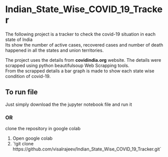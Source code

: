# Indian_State_Wise_COVID_19_Tracker 

The following project is a tracker to check the covid-19 situation in each state of India
<br>
Its show the number of active cases, recovered cases and number of death happened in all the states and union territories.

The project uses the details from **covidindia.org** website. The details were scrapped using python beautifulsoup Web Scrapping tools.
<br>
From the scrapped details a bar graph is made to show each state wise condition of covid-19.

## To run file 
Just simply download the the jupyter notebook file and run it
### OR
clone the repository in google colab 
<ol>
  <li> Open google colab </li> 
  <li> `!git clone https://github.com/visalrajeev/Indian_State_Wise_COVID_19_Tracker.git` </li>
</ol>

